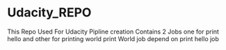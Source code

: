 # Udacity_REPO
This Repo Used For Udacity Pipline creation 
Contains 2 Jobs one for print hello and other for printing world 
print World job depend on print hello job
